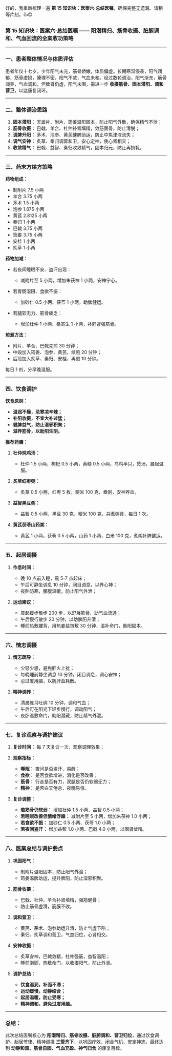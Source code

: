 好的，我重新梳理一遍 **第 15 知识块：医案六·总结医嘱**，确保完整无遗漏。请稍等片刻。👍😊

### 第 15 知识块：医案六·总结医嘱 —— 阳潜精归、筋骨收摄、脏腑调和、气血回流的全案收功策略

---

### 一、患者整体情况与体质评估

患者年仅十七岁，少年阳气未充，筋骨娇嫩，体质偏虚。长期寒湿侵袭，阳气闭郁，筋骨虚损，腠理不密，阳气不敛，气血未和。经过数轮调治，阳气渐充，筋骨润养，气血调和，但脾肾仍虚，阳气未固，需进一步 **收摄筋骨、固本潜阳、调和营卫**，以达康复闭环。

---

### 二、整体调治思路

1. **固本潜阳：** 天雄片、附片、筠姜温阳固本，防止阳气外散，确保精气不泄；
2. **筋骨收摄：** 巴戟、羊合、杜仲补肾填精，敛筋固骨，防止滑脱；
3. **调脾升阳：** 茅术、泡参、黄芪健脾助运，防止中焦津液流失；
4. **调气安神：** 炙草、秦归调营和卫，安心定神，使心肾相交；
5. **收敛精气：** 巴戟、益智、秦归收敛精气，固本归元，防止再损耗。

---

### 三、药末方续方策略

**药物组成：**

- 制附片 7.5 小两
- 羊合 3.75 小两
- 茅术 1.5 小两
- 泡参 1.875 小两
- 黄芪 2.8125 小两
- 秦归 1 小两
- 巴戟 3.75 小两
- 筠姜 3.75 小两
- 安桂 1 小两
- 炙草 1 小两

**药物加减：**

- 若夜间睡眠不安、盗汗出现：

  - 减附片至 5 小两，增加朱茯神 1 小两，安神宁心。

- 若胃肠湿阻、食欲不振：

  - 加砂仁 0.5 小两、茯苓 1 小两，助脾健运。

- 若腿软无力、筋骨疲乏：

  - 增加杜仲 1 小两、桑寄生 1 小两，补肝肾强筋骨。

**煎煮方法：**

- 附片、羊合、巴戟先煎 30 分钟；
- 中段加入筠姜、泡参、黄芪，续煎 20 分钟；
- 后段加入炙草、秦归、安桂，再煎 10 分钟。

每日 1 剂，分早晚温服。

---

### 四、饮食调护

**饮食原则：**

- **温润不燥，忌寒凉辛辣；**
- **补阳收摄，不宜大补过猛；**
- **健脾益气，防止湿邪积聚；**
- **滋养筋骨，以助阳生阴。**

**推荐药膳：**

1. **杜仲炖鸡汤：**

   - 杜仲 1.5 小两，枸杞 0.5 小两，黄精 0.5 小两，乌鸡半只，煲汤，晨起温服。

2. **炙草红枣粥：**

   - 炙草 0.5 小两，红枣 5 枚，粳米 100 克，煮粥，安神养血。

3. **益智黑豆粥：**

   - 益智 0.5 小两，黑豆 30 克，粳米 100 克，共煮粥食，每日 1 次。

4. **黄芪茯苓山药粥：**

   - 黄芪 1 小两，茯苓 0.5 小两，山药 1 小两，白米 100 克，煮粥补脾健运。

---

### 五、起居调摄

1. **作息时间：**

   - 晚 10 点前入睡，晨 5-7 点起床；
   - 午后可静坐调息 10 分钟，闭目调息，以养心神；
   - 夜卧防寒，腰腹温暖，防止阳气外泄；

2. **运动建议：**

   - 晨起缓步散步 200 步，以舒展筋骨、助气血流通；
   - 午后慢行散步 20 分钟，以助脾阳升清；
   - 睡前热敷腰背，用热姜盐包敷 30 分钟，温补命门，助阳固本。

---

### 六、情志调摄

1. **情志疏导：**

   - 少怒少思，避免肝火上扰；
   - 每晚睡前静坐调息 10 分钟，闭目调息，调心安神；
   - 忌过度用脑，以防肝血耗散。

2. **精神调养：**

   - 清晨练习吐纳 10 分钟，调和气血；
   - 午后可在阳光下轻步慢行，调动阳气；
   - 夜卧温敷命门，助阳潜藏，防止精气外泄。

---

### 七、复诊观察与调护建议

1. **复诊时间：** 每 7 天复诊一次，观察调理效果；

2. **观察指标：**

   - **睡眠：** 夜间是否盗汗、易醒；
   - **食欲：** 是否食欲增进，消化是否改善；
   - **筋骨：** 行走是否有力，双腿是否仍软弱无力；
   - **精神：** 是否白天倦怠，夜晚易惊。

3. **复诊调整：**

   - **若筋骨仍软弱：** 增加杜仲 1.5 小两、益智 0.5 小两；
   - **若睡眠改善但情绪浮躁：** 减附片至 5 小两，增加朱茯神 1.0 小两；
   - **若食欲不振：** 加砂仁 0.5 小两、茯苓 1.0 小两；
   - **若夜间盗汗：** 增加益智 1.0 小两、巴戟 4.0 小两，以固肾敛精。

---

### 八、医案总结与调护要点

1. **巩固阳气：**

   - 制附片温阳固本，防止阳气外泄；
   - 筠姜温脾助运，提升脾阳，防止湿邪积聚。

2. **筋骨收摄：**

   - 巴戟、杜仲、羊合补肾填精，强筋健骨；
   - 防止筋骨虚滑，筋膜不收。

3. **调和营卫：**

   - 黄芪、茅术、泡参助运升清，防止气虚下陷；
   - 秦归、炙草调和营卫，气血归位，心肾相交。

4. **安神收摄：**

   - 炙草安神，巴戟敛精，杜仲强筋，益智温阳；
   - 睡前泡脚、热敷命门，以收摄阳气，防止外泄。

5. **调护总结：**

   - **饮食温润，补而不滞；**
   - **运动缓慢，动静结合；**
   - **起居温暖，防止受寒；**
   - **精神调和，避免过度用脑。**

---

### 总结：

此次总结医嘱核心为 **阳潜精归、筋骨收摄、脏腑调和、营卫归位**，通过饮食调护、起居节律、精神调摄 **三管齐下**，以巩固疗效、闭合气机、安定神志，最终达到 **动静和调、筋骨自固、气血充盈、神气归舍** 的康复目标。

